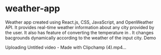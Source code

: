 # weather-app
Weather app created using React.js, CSS, JavaScript, and OpenWeather API. It provides real-time weather information about any city provided by the user. It also has feature of converting the temperature in . It changes bacgrounds dynamically according to the weather of the input city.
Demo



Uploading Untitled video - Made with Clipchamp (4).mp4…

